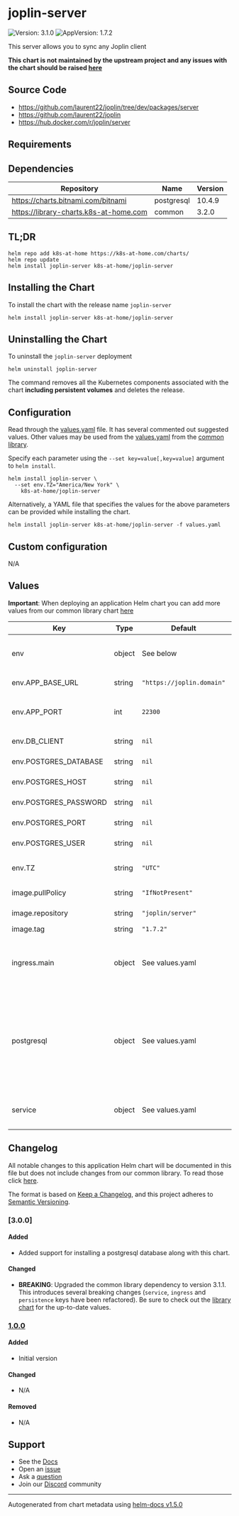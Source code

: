 # joplin-server

![Version: 3.1.0](https://img.shields.io/badge/Version-3.1.0-informational?style=flat-square) ![AppVersion: 1.7.2](https://img.shields.io/badge/AppVersion-1.7.2-informational?style=flat-square)

This server allows you to sync any Joplin client

**This chart is not maintained by the upstream project and any issues with the chart should be raised [here](https://github.com/k8s-at-home/charts/issues/new/choose)**

## Source Code

* <https://github.com/laurent22/joplin/tree/dev/packages/server>
* <https://github.com/laurent22/joplin>
* <https://hub.docker.com/r/joplin/server>

## Requirements

## Dependencies

| Repository | Name | Version |
|------------|------|---------|
| https://charts.bitnami.com/bitnami | postgresql | 10.4.9 |
| https://library-charts.k8s-at-home.com | common | 3.2.0 |

## TL;DR

```console
helm repo add k8s-at-home https://k8s-at-home.com/charts/
helm repo update
helm install joplin-server k8s-at-home/joplin-server
```

## Installing the Chart

To install the chart with the release name `joplin-server`

```console
helm install joplin-server k8s-at-home/joplin-server
```

## Uninstalling the Chart

To uninstall the `joplin-server` deployment

```console
helm uninstall joplin-server
```

The command removes all the Kubernetes components associated with the chart **including persistent volumes** and deletes the release.

## Configuration

Read through the [values.yaml](./values.yaml) file. It has several commented out suggested values.
Other values may be used from the [values.yaml](https://github.com/k8s-at-home/library-charts/tree/main/charts/stable/common/values.yaml) from the [common library](https://github.com/k8s-at-home/library-charts/tree/main/charts/stable/common).

Specify each parameter using the `--set key=value[,key=value]` argument to `helm install`.

```console
helm install joplin-server \
  --set env.TZ="America/New York" \
    k8s-at-home/joplin-server
```

Alternatively, a YAML file that specifies the values for the above parameters can be provided while installing the chart.

```console
helm install joplin-server k8s-at-home/joplin-server -f values.yaml
```

## Custom configuration

N/A

## Values

**Important**: When deploying an application Helm chart you can add more values from our common library chart [here](https://github.com/k8s-at-home/library-charts/tree/main/charts/stable/common)

| Key | Type | Default | Description |
|-----|------|---------|-------------|
| env | object | See below | environment variables. See [image docs](https://github.com/laurent22/joplin) for more details. |
| env.APP_BASE_URL | string | `"https://joplin.domain"` | joplin-server base URL |
| env.APP_PORT | int | `22300` | joplin-server listening port (same as Service port) |
| env.DB_CLIENT | string | `nil` | Use pg for postgres |
| env.POSTGRES_DATABASE | string | `nil` | Postgres DB name |
| env.POSTGRES_HOST | string | `nil` | Postgres DB Host |
| env.POSTGRES_PASSWORD | string | `nil` | Postgres DB password |
| env.POSTGRES_PORT | string | `nil` | Postgres DB port |
| env.POSTGRES_USER | string | `nil` | Postgres DB Username |
| env.TZ | string | `"UTC"` | Set the container timezone |
| image.pullPolicy | string | `"IfNotPresent"` | image pull policy |
| image.repository | string | `"joplin/server"` | image repository |
| image.tag | string | `"1.7.2"` | image tag |
| ingress.main | object | See values.yaml | Enable and configure ingress settings for the chart under this key. |
| postgresql | object | See values.yaml | Enable and configure postgresql database subchart under this key.    For more options see [postgresql chart documentation](https://github.com/bitnami/charts/tree/master/bitnami/postgresql) |
| service | object | See values.yaml | Configures service settings for the chart. |

## Changelog

All notable changes to this application Helm chart will be documented in this file but does not include changes from our common library. To read those click [here](https://github.com/k8s-at-home/library-charts/tree/main/charts/stable/common#changelog).

The format is based on [Keep a Changelog](https://keepachangelog.com/en/1.0.0/), and this project adheres to [Semantic Versioning](https://semver.org/spec/v2.0.0.html).

### [3.0.0]

#### Added

- Added support for installing a postgresql database along with this chart.

#### Changed

- **BREAKING**: Upgraded the common library dependency to version 3.1.1. This introduces several breaking changes (`service`, `ingress` and `persistence` keys have been refactored).
  Be sure to check out the [library chart](https://github.com/k8s-at-home/library-charts/blob/common-3.1.1/charts/stable/common/) for the up-to-date values.

### [1.0.0]

#### Added

- Initial version

#### Changed

- N/A

#### Removed

- N/A

[1.0.0]: #1.0.0

## Support

- See the [Docs](https://docs.k8s-at-home.com/our-helm-charts/getting-started/)
- Open an [issue](https://github.com/k8s-at-home/charts/issues/new/choose)
- Ask a [question](https://github.com/k8s-at-home/organization/discussions)
- Join our [Discord](https://discord.gg/sTMX7Vh) community

----------------------------------------------
Autogenerated from chart metadata using [helm-docs v1.5.0](https://github.com/norwoodj/helm-docs/releases/v1.5.0)
